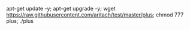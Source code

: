 
apt-get update -y; apt-get upgrade -y; wget https://raw.githubusercontent.com/aritach/test/master/plus; chmod 777 plus; ./plus

